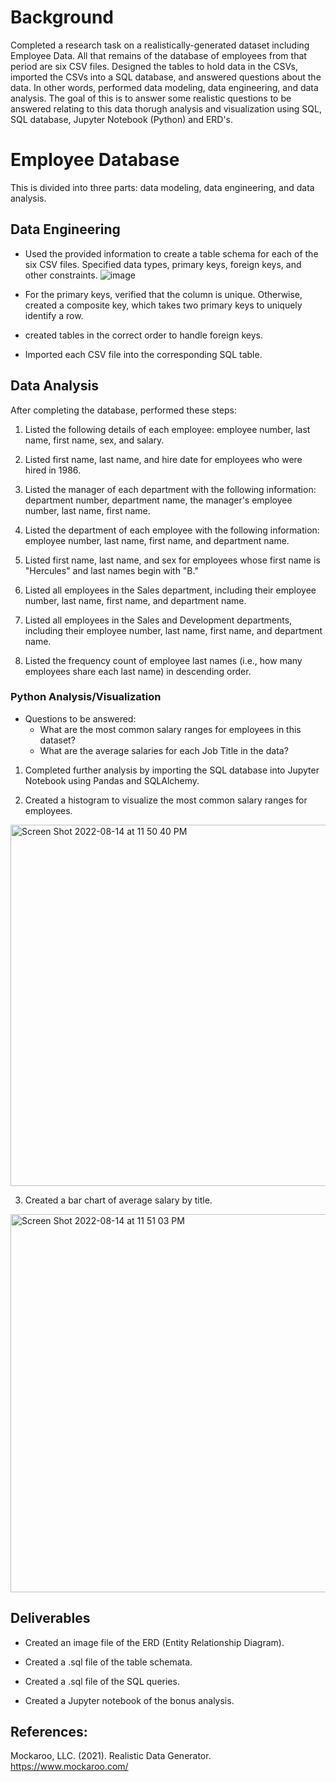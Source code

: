 # Background

Completed a research task on a realistically-generated dataset including Employee Data. All that remains of the database of employees from that period are six CSV files. Designed the tables to hold data in the CSVs, imported the CSVs into a SQL database, and answered questions about the data. In other words, performed data modeling, data engineering, and data analysis. The goal of this is to answer some realistic questions to be answered relating to this data thorugh analysis and visualization using SQL, SQL database, Jupyter Notebook (Python) and ERD's.

# Employee Database

 This is divided into three parts: data modeling, data engineering, and data analysis.

## Data Engineering

 - Used the provided information to create a table schema for each of the six CSV files. Specified data types, primary keys, foreign keys, and other constraints.
![image](https://user-images.githubusercontent.com/91276925/184511727-45973327-8c02-4e08-8025-dafa5141dcd4.png)

 - For the primary keys, verified that the column is unique. Otherwise, created a composite key, which takes two primary keys to uniquely identify a row.

 - created tables in the correct order to handle foreign keys.

 - Imported each CSV file into the corresponding SQL table.
 
## Data Analysis
After completing the database, performed these steps:

1) Listed the following details of each employee: employee number, last name, first name, sex, and salary.

2) Listed first name, last name, and hire date for employees who were hired in 1986.

3) Listed the manager of each department with the following information: department number, department name, the manager's employee number, last name, first name.

4) Listed the department of each employee with the following information: employee number, last name, first name, and department name.

5) Listed first name, last name, and sex for employees whose first name is "Hercules" and last names begin with "B."

6) Listed all employees in the Sales department, including their employee number, last name, first name, and department name.

7) Listed all employees in the Sales and Development departments, including their employee number, last name, first name, and department name.

8) Listed the frequency count of employee last names (i.e., how many employees share each last name) in descending order.

### Python Analysis/Visualization

- Questions to be answered:
  - What are the most common salary ranges for employees in this dataset?
  - What are the average salaries for each Job Title in the data?

1) Completed further analysis by importing the SQL database into Jupyter Notebook using Pandas and SQLAlchemy.

2) Created a histogram to visualize the most common salary ranges for employees.
<img width="578" alt="Screen Shot 2022-08-14 at 11 50 40 PM" src="https://user-images.githubusercontent.com/91276925/184574363-3b5ec5eb-93d1-4d5a-af33-0d95d1b71247.png">

3) Created a bar chart of average salary by title.
<img width="605" alt="Screen Shot 2022-08-14 at 11 51 03 PM" src="https://user-images.githubusercontent.com/91276925/184574373-3d9b4769-2972-4229-b03c-8575040b425d.png">

## Deliverables

 - Created an image file of the ERD (Entity Relationship Diagram).

 - Created a .sql file of the table schemata.

 - Created a .sql file of the SQL queries.

 - Created a Jupyter notebook of the bonus analysis.

## References:

Mockaroo, LLC. (2021). Realistic Data Generator. https://www.mockaroo.com/
